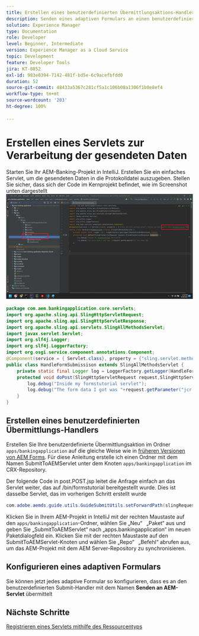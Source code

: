 ```yaml
---
title: Erstellen eines benutzerdefinierten Übermittlungsaktions-Handlers
description: Senden eines adaptiven Formulars an einen benutzerdefinierten Übermittlungs-Handler
solution: Experience Manager
type: Documentation
role: Developer
level: Beginner, Intermediate
version: Experience Manager as a Cloud Service
topic: Development
feature: Developer Tools
jira: KT-8852
exl-id: 983e0394-7142-481f-bd5e-6c9acefbfdd0
duration: 52
source-git-commit: 48433a5367c281cf5a1c106b08a1306f1b0e8ef4
workflow-type: tm+mt
source-wordcount: '203'
ht-degree: 100%

---
```


# Erstellen eines Servlets zur Verarbeitung der gesendeten Daten

Starten Sie Ihr AEM-Banking-Projekt in IntelliJ.
Erstellen Sie ein einfaches Servlet, um die gesendeten Daten in die Protokolldatei auszugeben. Stellen Sie sicher, dass sich der Code im Kernprojekt befindet, wie im Screenshot unten dargestellt
![create-servlet](assets/create-servlet.png)

```java
package com.aem.bankingapplication.core.servlets;
import org.apache.sling.api.SlingHttpServletRequest;
import org.apache.sling.api.SlingHttpServletResponse;
import org.apache.sling.api.servlets.SlingAllMethodsServlet;
import javax.servlet.Servlet;
import org.slf4j.Logger;
import org.slf4j.LoggerFactory;
import org.osgi.service.component.annotations.Component;
@Component(service = { Servlet.class}, property = {"sling.servlet.methods=post","sling.servlet.paths=/bin/formstutorial"})
public class HandleFormSubmissison extends SlingAllMethodsServlet {
    private static final Logger log = LoggerFactory.getLogger(HandleFormSubmissison.class);
    protected void doPost(SlingHttpServletRequest request,SlingHttpServletResponse response) {
        log.debug("Inside my formstutorial servlet");
        log.debug("The form data I got was "+request.getParameter("jcr:data"));
    }
}
```

## Erstellen eines benutzerdefinierten Übermittlungs-Handlers 

Erstellen Sie Ihre benutzerdefinierte Übermittlungsaktion im Ordner `apps/bankingapplication` auf die gleiche Weise wie in [früheren Versionen von AEM Forms](https://experienceleague.adobe.com/docs/experience-manager-learn/forms/adaptive-forms/custom-submit-aem-forms-article.html?lang=de). Für diese Anleitung erstelle ich einen Ordner mit dem Namen SubmitToAEMServlet unter dem Knoten `apps/bankingapplication` im CRX-Repository.

Der folgende Code in post.POST.jsp leitet die Anfrage einfach an das Servlet weiter, das auf /bin/formstutorial bereitgestellt wurde. Dies ist dasselbe Servlet, das im vorherigen Schritt erstellt wurde

```java
com.adobe.aemds.guide.utils.GuideSubmitUtils.setForwardPath(slingRequest,"/bin/formstutorial",null,null);
```

Klicken Sie in Ihrem AEM-Projekt in IntelliJ mit der rechten Maustaste auf den `apps/bankingapplication`-Ordner, wählen Sie „Neu“   „Paket“ aus und geben Sie „SubmitToAEMServlet“ nach „apps.bankingapplication“ im neuen Paketdialogfeld ein. Klicken Sie mit der rechten Maustaste auf den SubmitToAEMServlet-Knoten und wählen Sie „Repo“   „Befehl“ abrufen aus, um das AEM-Projekt mit dem AEM Server-Repository zu synchronisieren.


## Konfigurieren eines adaptiven Formulars

Sie können jetzt jedes adaptive Formular so konfigurieren, dass es an den benutzerdefinierten Submit-Handler mit dem Namen **Senden an AEM-Servlet** übermittelt

## Nächste Schritte

[Registrieren eines Servlets mithilfe des Ressourcentyps](./registering-servlet-using-resourcetype.md)
